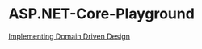 # ASP.NET-Core-Playground


[Implementing Domain Driven Design](https://docs.abp.io/en/abp/4.0/Domain-Driven-Design-Implementation-Guide)
